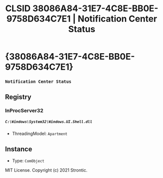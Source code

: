 ﻿---
title: "CLSID 38086A84-31E7-4C8E-BB0E-9758D634C7E1 | Notification Center Status"
excerpt: What is COM-Object CLSID 38086A84-31E7-4C8E-BB0E-9758D634C7E1?
---

# {38086A84-31E7-4C8E-BB0E-9758D634C7E1}

### `Notification Center Status`

## Registry


### InProcServer32

##### `C:\Windows\System32\Windows.UI.Shell.dll`
* ThreadingModel: `Apartment`

## Instance

* Type: `ComObject`

MIT License. Copyright (c) 2021 Strontic.


